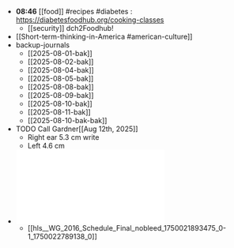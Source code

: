 - **08:46** [[food]] #recipes #diabetes :  https://diabetesfoodhub.org/cooking-classes
	- [[security]] dch2Foodhub!
- [[Short-term-thinking-in-America #american-culture]]
- backup-journals
	- [[2025-08-01-bak]]
	- [[2025-08-02-bak]]
	- [[2025-08-04-bak]]
	- [[2025-08-05-bak]]
	- [[2025-08-08-bak]]
	- [[2025-08-09-bak]]
	- [[2025-08-10-bak]]
	- [[2025-08-11-bak]]
	- [[2025-08-10-bak-bak]]
- TODO Call Gardner[[Aug 12th, 2025]]
	- Right ear 5.3 cm write
	- Left 4.6 cm
- ![WG_2016_Schedule_Final_nobleed_1750021893475_0-1_1750022789138_0.pdf](../assets/WG_2016_Schedule_Final_nobleed_1750021893475_0-1_1750022789138_0_1754932542800_0.pdf)
	- [[hls__WG_2016_Schedule_Final_nobleed_1750021893475_0-1_1750022789138_0]]